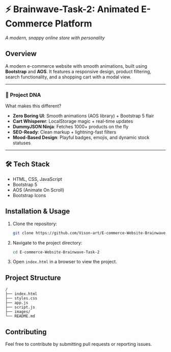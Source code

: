 # ⚡ Brainwave-Task-2: Animated E-Commerce Platform  
*A modern, snappy online store with personality* 

## Overview
A modern e-commerce website with smooth animations, built using **Bootstrap** and **AOS**. It features a responsive design, product filtering, search functionality, and a shopping cart with a modal view.

---

### 🚀 **Project DNA**  
What makes this different?  
- **Zero Boring UI**: Smooth animations (AOS library) + Bootstrap 5 flair  
- **Cart Whisperer**: LocalStorage magic + real-time updates  
- **DummyJSON Ninja**: Fetches 1000+ products on the fly  
- **SEO-Ready**: Clean markup + lightning-fast filters  
- **Mood-Based Design**: Playful badges, emojis, and dynamic stock statuses  

---

## 🛠️ Tech Stack
- HTML, CSS, JavaScript
- Bootstrap 5
- AOS (Animate On Scroll)
- Bootstrap Icons

## Installation & Usage
1. Clone the repository:
   ```sh
   git clone https://github.com/Vison-art/E-commerce-Website-Brainwave-Task-2-.git
   ```
2. Navigate to the project directory:
   ```sh
   cd E-commerce-Website-Brainwave-Task-2
   ```
3. Open `index.html` in a browser to view the project.

## Project Structure
```
/
├── index.html
├── styles.css
├── app.js
├── script.js
├── images/
└── README.md
```

## Contributing
Feel free to contribute by submitting pull requests or reporting issues.


 

